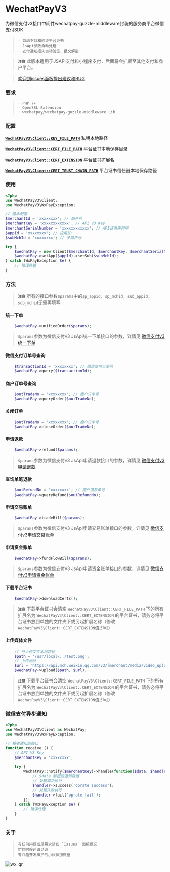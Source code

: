 # WechatPayV3
 为微信支付v3接口中间件wechatpay-guzzle-middleware封装的服务商平台微信支付SDK

>     · 自动下载和验证平台证书
>     · JsApi参数自动处理
>     · 支付通知报头自动验签，报文解密

> **`注意`** 此版本适用于JSAPI支付和小程序支付，后面将会扩展至其他支付和商户平台。

> [欢迎到issues面板提出建议和BUG](https://github.com/lspriv/WechatPayV3/issues)

### 要求

>     · PHP 7+
>     · OpenSSL Extension
>     · wechatpay/wechatpay-guzzle-middleware Lib

### 配置

[**`WechatPayV3\Client::KEY_FILE_PATH`**](#KEY_FILE_PATH)  私钥本地路径

[**`WechatPayV3\Client::CERT_FILE_PATH`**](#CERT_FILE_PATH)  平台证书本地保存目录

[**`WechatPayV3\Client::CERT_EXTENSION`**](#CERT_EXTENSION)  平台证书扩展名

[**`WechatPayV3\Client::CERT_TRUST_CHAIN_PATH`**](#CERT_TRUST_CHAIN_PATH)  平台证书信任链本地保存路径



### 使用

```php
<?php
use WechatPayV3\Client;
use WechatPayV3\WxPayException;

// 基本配置
$merchantId = 'xxxxxxxx'; // 商户号
$merchantKey = 'xxxxxxxxxxxx'; // API V3 Key
$merchantSerialNumber = 'xxxxxxxxxxxx'; // API证书序列号
$appId = 'xxxxxxxx'; // 应用ID
$subMchId = 'xxxxxxxx'; // 子商户号

try {
    $wechatPay = new Client($merchantId, $merchantKey, $merchantSerialNumber);
    $wechatPay->setApp($appId)->setSub($subMchId);
} catch (WxPayException $e) {
    // 错误处理
}
```

### 方法
> **`注意`** 所有的接口参数`$params`中的`sp_appid`，`sp_mchid`，`sub_appid`，`sub_mchid`无需再填写


#### 统一下单 

```php
    $wechatPay->unifiedOrder($params);
```
> `$params`参数为微信支付v3 JsApi统一下单接口的参数，详情见 [微信支付v3统一下单](https://pay.weixin.qq.com/wiki/doc/apiv3_partner/apis/chapter4_1_1.shtml)

#### 微信支付订单号查询

```php
    $transactionId = 'xxxxxxxx'; // 微信支付订单号
    $wechatPay->query($transactionId); 
```

#### 商户订单号查询

```php
    $outTradeNo = 'xxxxxxxx'; // 商户订单号
    $wechatPay->queryOrder($outTradeNo); 
```

#### 关闭订单

```php
    $outTradeNo = 'xxxxxxxx'; // 商户订单号
    $wechatPay->closeOrder($outTradeNo); 
```

#### 申请退款

```php
    $wechatPay->refund($params); 
```
> `$params`参数为微信支付v3 JsApi申请退款接口的参数，详情见 [微信支付v3申请退款](https://pay.weixin.qq.com/wiki/doc/apiv3_partner/apis/chapter4_1_9.shtml)

#### 查询单笔退款

```php
    $outRefundNo = 'xxxxxxxx'; // 商户退款单号
    $wechatPay->queryRefund($outRefundNo); 
```

#### 申请交易账单

```php
    $wechatPay->tradeBill($params); 
```
> `$params`参数为微信支付v3 JsApi申请交易账单接口的参数，详情见 [微信支付v3申请交易账单](https://pay.weixin.qq.com/wiki/doc/apiv3_partner/apis/chapter4_1_6.shtml)

#### 申请资金账单

```php
    $wechatPay->fundFlowBill($params); 
```
> `$params`参数为微信支付v3 JsApi申请资金账单接口的参数，详情见 [微信支付v3申请资金账单](https://pay.weixin.qq.com/wiki/doc/apiv3_partner/apis/chapter4_1_7.shtml)

#### 下载平台证书

```php
    $wechatPay->downloadCerts(); 
```
> **`注意`** 下载平台证书会清空 `WechatPayV3\Client::CERT_FILE_PATH` 下的所有扩展名为 `WechatPayV3\Client::CERT_EXTENSION` 的平台证书，请务必将平台证书放到单独的文件夹下或另起扩展名称（修改`WechatPayV3\Client::CERT_EXTENSION`值即可）

#### 上传媒体文件

```php
    // 待上传文件本地路径
    $path = '/usr/local/../test.png';
    // 上传地址
    $url = 'https://api.mch.weixin.qq.com/v3/[merchant/media/video_upload|marketing/favor/media/image-upload]'; 
    $wechatPay->upload($path, $url); 
```
> **`注意`** 下载平台证书会清空 `WechatPayV3\Client::CERT_FILE_PATH` 下的所有扩展名为 `WechatPayV3\Client::CERT_EXTENSION` 的平台证书，请务必将平台证书放到单独的文件夹下或另起扩展名称（修改`WechatPayV3\Client::CERT_EXTENSION`值即可）


### 微信支付异步通知

```php
<?php
use WechatPayV3\Client as WechatPay;
use WechatPayV3\WxPayException;

// 接收通知的接口
function receive () {
    // API V3 Key
    $merchantKey = 'xxxxxxxx'; 

    try {
        WechatPay::notify($merchantKey)->handle(function($data, $handler) {
            // $data 解密后通知数据
            // 处理成功执行
            $handler->success('oprate success');
            // 处理失败执行
            $handler->fail('oprate fail');
        });
    } catch (WxPayException $e) {
        // 错误处理
    }
}
```
### 关于

>     有任何问题或是需求请到 `Issues` 面板提交
>     忙的时候还请见谅
>     有兴趣开发维护的小伙伴加微信

![wx_qr](https://chat.qilianyun.net/static/git/calendar/wx.png)